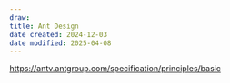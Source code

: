 ```yaml
---
draw:
title: Ant Design
date created: 2024-12-03
date modified: 2025-04-08
---
```


https://antv.antgroup.com/specification/principles/basic
